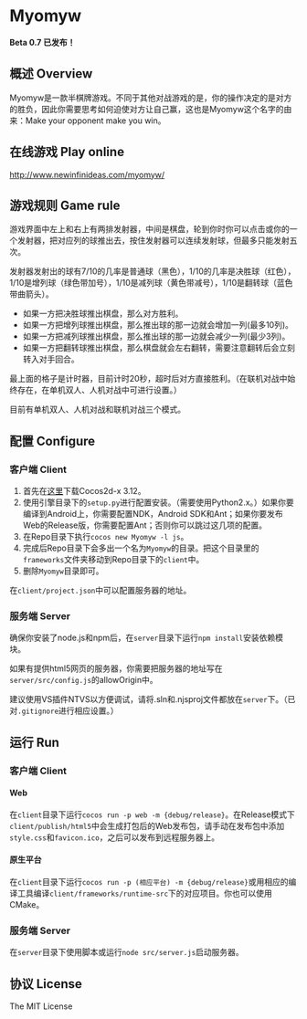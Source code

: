 # Myomyw
**Beta 0.7 已发布！**
## 概述 Overview
Myomyw是一款半棋牌游戏。不同于其他对战游戏的是，你的操作决定的是对方的胜负，因此你需要思考如何迫使对方让自己赢，这也是Myomyw这个名字的由来：Make your opponent make you win。
## 在线游戏 Play online
http://www.newinfinideas.com/myomyw/
## 游戏规则 Game rule
游戏界面中左上和右上有两排发射器，中间是棋盘，轮到你时你可以点击或你的一个发射器，把对应列的球推出去，按住发射器可以连续发射球，但最多只能发射五次。

发射器发射出的球有7/10的几率是普通球（黑色），1/10的几率是决胜球（红色），1/10是增列球（绿色带加号），1/10是减列球（黄色带减号），1/10是翻转球（蓝色带曲箭头）。

* 如果一方把决胜球推出棋盘，那么对方胜利。
* 如果一方把增列球推出棋盘，那么推出球的那一边就会增加一列(最多10列)。
* 如果一方把减列球推出棋盘，那么推出球的那一边就会减少一列(最少3列)。
* 如果一方把翻转球推出棋盘，那么棋盘就会左右翻转，需要注意翻转后会立刻转入对手回合。

最上面的格子是计时器，目前计时20秒，超时后对方直接胜利。（在联机对战中始终存在，在单机双人、人机对战中可进行设置。）

目前有单机双人、人机对战和联机对战三个模式。
## 配置 Configure
### 客户端 Client
1. 首先在[这里](http://www.cocos2d-x.org/filedown/cocos2d-x-3.12.zip)下载Cocos2d-x 3.12。
2. 使用引擎目录下的`setup.py`进行配置安装。（需要使用Python2.x。）如果你要编译到Android上，你需要配置NDK，Android SDK和Ant；如果你要发布Web的Release版，你需要配置Ant；否则你可以跳过这几项的配置。
3. 在Repo目录下执行`cocos new Myomyw -l js`。
4. 完成后Repo目录下会多出一个名为`Myomyw`的目录。把这个目录里的`frameworks`文件夹移动到Repo目录下的`client`中。
5. 删除`Myomyw`目录即可。

在`client/project.json`中可以配置服务器的地址。
### 服务端 Server
确保你安装了node.js和npm后，在`server`目录下运行`npm install`安装依赖模块。

如果有提供html5网页的服务器，你需要把服务器的地址写在`server/src/config.js`的allowOrigin中。

建议使用VS插件NTVS以方便调试，请将.sln和.njsproj文件都放在`server`下。（已对`.gitignore`进行相应设置。）
## 运行 Run 
### 客户端 Client
#### Web
在`client`目录下运行`cocos run -p web -m {debug/release}`。在Release模式下`client/publish/html5`中会生成打包后的Web发布包，请手动在发布包中添加`style.css`和`favicon.ico`，之后可以发布到远程服务器上。
#### 原生平台 
在`client`目录下运行`cocos run -p (相应平台) -m {debug/release}`或用相应的编译工具编译`client/frameworks/runtime-src`下的对应项目。你也可以使用CMake。
### 服务端 Server
在`server`目录下使用脚本或运行`node src/server.js`启动服务器。
## 协议 License
The MIT License
